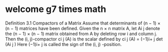 # welcome g7 times math

Definition 3.1 Compactors of a Matrix
Assume that determinants of (n − 1) × (n − 1) matrices have been defined. Given the n × n matrix A, let Ai j denote the (n − 1) × (n − 1) matrix obtained from A by deleting row i and column j. Then the (i, j)-compactor ci j (A) is the scalar defined by
ci j (A) = (−1)i+ j det (Ai j ) Here (−1)i+ j is called the sign of the (i, j)
-position.
